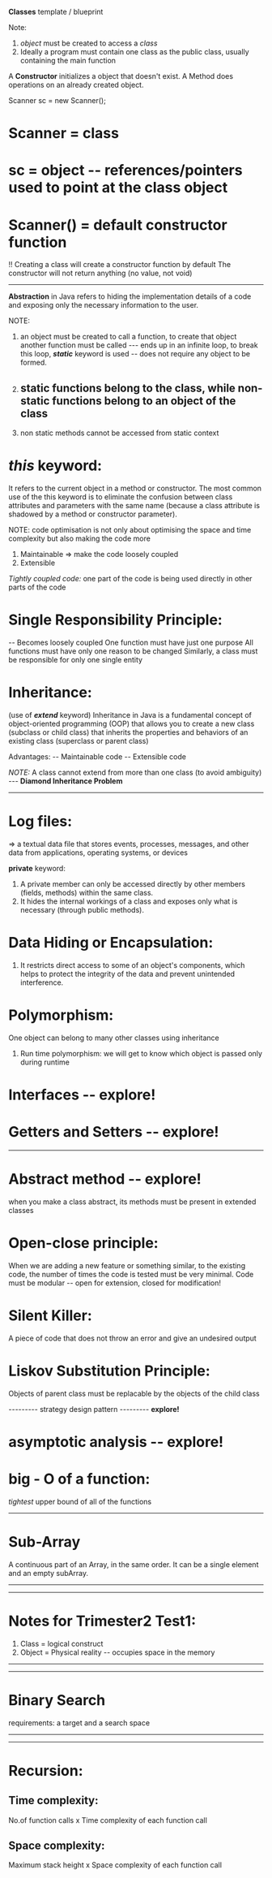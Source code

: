 **Classes** template / blueprint


Note:
1. *object* must be created to access a *class*
2. Ideally a program must contain one class as the public class, usually containing the main function


A **Constructor** initializes a object that doesn't exist. A Method does operations on an already created object.


Scanner sc = new Scanner();
# Scanner = class
# sc = object -- references/pointers used to point at the class object
# Scanner() = default constructor function


!! Creating a class will create a constructor function by default
The constructor will not return anything (no value, not void)

__________________


**Abstraction** in Java refers to hiding the implementation details of a code and exposing only the necessary information to the user.


NOTE:
1. an object must be created to call a function, to create that object another function must be called --- ends up in an infinite loop, to break this loop,
    ***static*** keyword is used -- does not require any object to be formed.
2. ## static functions belong to the class, while non-static functions belong to an object of the class ##
3. non static methods cannot be accessed from static context


# *this* keyword:
It refers to the current object in a method or constructor. The most common use of the this keyword is to eliminate the confusion between class attributes and parameters with the same name (because a class attribute is shadowed by a method or constructor parameter).


NOTE: code optimisation is not only about optimising the space and time complexity but also making the code more
1. Maintainable => make the code loosely coupled
2. Extensible


*Tightly coupled code:* one part of the code is being used directly in other parts of the code


# Single Responsibility Principle:
-- Becomes loosely coupled
One function must have just one purpose
All functions must have only one reason to be changed
Similarly, a class must be responsible for only one single entity


# Inheritance:
(use of ***extend*** keyword)
Inheritance in Java is a fundamental concept of object-oriented programming (OOP) that allows you to create a new class (subclass or child class) that inherits the properties and behaviors of an existing class (superclass or parent class)


Advantages:
-- Maintainable code
-- Extensible code


*NOTE:* A class cannot extend from more than one class (to avoid ambiguity) --- **Diamond Inheritance Problem**

__________________


# Log files:
=> a textual data file that stores events, processes, messages, and other data from applications, operating systems, or devices


**private** keyword:
1. A private member can only be accessed directly by other members (fields, methods) within the same class.
2. It hides the internal workings of a class and exposes only what is necessary (through public methods).


# Data Hiding or Encapsulation:
1. It restricts direct access to some of an object's components, which helps to protect the integrity of the data and prevent unintended interference.


# Polymorphism:
One object can belong to many other classes using inheritance
1. Run time polymorphism: we will get to know which object is passed only during runtime


# Interfaces -- explore!
# Getters and Setters -- explore!

__________________


# Abstract method -- explore!
when you make a class abstract, its methods must be present in extended classes


# Open-close principle:
When we are adding a new feature or something similar, to the existing code, the number of times the code is tested must be very minimal. Code must be modular -- open for extension, closed for modification! 


# Silent Killer:
A piece of code that does not throw an error and give an undesired output


# Liskov Substitution Principle:
Objects of parent class must be replacable by the objects of the child class

--------- strategy design pattern --------- **explore!**

# asymptotic analysis -- explore!
# big - O of a function:
*tightest* upper bound of all of the functions

__________________

# Sub-Array
A continuous part of an Array, in the same order. It can be a single element and an empty subArray.

__________________
__________________

# Notes for Trimester2 Test1:

1. Class = logical construct
2. Object = Physical reality -- occupies space in the memory
__________________
__________________

# Binary Search
requirements: a target and a search space
__________________
__________________

# Recursion:

## Time complexity:
No.of function calls x Time complexity of each function call

## Space complexity:
Maximum stack height x Space complexity of each function call